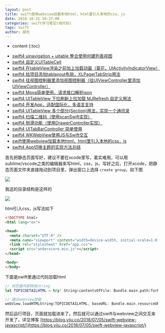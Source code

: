 ```yaml
---
layout: post
title: swift使用webview加载本地html，html里引入本地的css，js
date: 2018-10-31 10:27:00
categories: swift学习笔记(纯代码)
tags: swift
author: 朋也
---
```


* content
{:toc}

- [swift4 uinavigation + uitable 整合使用创建列表视图](https://blog.yiiu.co/2018/06/08/swift-uinavigation-uitable/)
- [swift4 自定义UITableCell](https://blog.yiiu.co/2018/06/09/swfit-uitableview-uitablecell/)
- [swift4 在tableView渲染之前加上加载动画（菊花，UIActivityIndicatorView）](https://blog.yiiu.co/2018/06/11/swift-tableview-activity-indicator/)
- [swift4 给项目添加tablayout布局，XLPagerTabStrip用法](https://blog.yiiu.co/2018/06/13/swift-tablayout-xlpagertabstrip/)
- [swift4 往视图控制器里添加视图控制器（往UIViewController里添加UIViewController）](https://blog.yiiu.co/2018/06/13/swift-adduiviewcontroller-to-uiviewcontroller/)
- [swift4 Moya简单使用，请求接口解析json](https://blog.yiiu.co/2018/06/14/swift-moya/)
- [swift4 UITableView 下拉刷新上拉加载 MJRefresh 自定义用法](https://blog.yiiu.co/2018/06/20/swift-pullrefresh-loadmore/)
- [swift4 开发App，适配国际化，多语言支持](https://blog.yiiu.co/2018/06/20/swift-localizable/)
- [swift4 UITableView 多个部分(Section)用法，实现一个通讯录](https://blog.yiiu.co/2018/06/26/swift-tableview-multipart-section/)
- [swift4 扫描二维码（使用scanSwift实现）](https://blog.yiiu.co/2018/06/27/swift-scan-qrcode/)
- [swift4 侧滑功能（使用DrawerController实现）](https://blog.yiiu.co/2018/06/29/swift-drawercontroller/)
- [swift4 UITabBarController 简单使用](https://blog.yiiu.co/2018/06/29/swift-tabbarcontroller/)
- [swift4 WKWebView使用JS与Swift交互](https://blog.yiiu.co/2018/07/05/swift-webview-javascript/)
- [swift使用webview加载本地html，html里引入本地的css，js](https://blog.yiiu.co/2018/10/31/swift-webview-load-css-js/)
- [swift4 App切换主题的实现方法总结](https://blog.yiiu.co/2018/11/09/swift-theme/)

首先把静态页面写好，建议不要在xcode里写，着实难用，可以用sublime/vscode之类的编辑器来写html，css，js，写好之后，打开xcode，把静态页面文件夹直接拖动到项目里，弹出窗口上选择 `create group`，如下图

![](/assets/QQ20181031-103006@2x.png)





我这的目录结构是这样的

![](/assets/QQ20181031103239@2x.png)

html引入css，js写法如下
```html
<!DOCTYPE html>
<html lang="en">

<head>
  <meta charset="UTF-8" />
  <meta name="viewport" content="width=device-width, initial-scale=1.0, maximum-scale=1.0, user-scalable=0,user-scalable=no" />
  <link rel="stylesheet" href="app.css">
  <script src="underscore.min.js"></script>
</head>

<body>
</body>
```

下面是swift里通过代码加载html

```swift
// 将页面内容转成string
let TOPICDETAILHTML = try! String(contentsOfFile: Bundle.main.path(forResource: "topic_detail", ofType: "html")!, encoding: String.Encoding.utf8)

// 通过webview加载
webView.loadHTMLString(TOPICDETAILHTML, baseURL: Bundle.main.resourceURL)
```

然后运行项目，页面就加载进来了，然后就可以通过swift与webview之间交互来开发了，详见博客 [https://blog.yiiu.co/2018/07/05/swift-webview-javascript/](https://blog.yiiu.co/2018/07/05/swift-webview-javascript/)